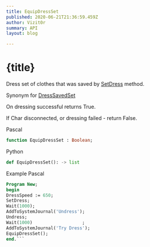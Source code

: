 ```yaml
---
title: EquipDressSet
published: 2020-06-21T21:36:59.459Z
author: Vizit0r
summary: API
layout: blog

---
```


# {title}

Dress set of clothes that was saved by [SetDress](Api/SetDress) method.

Synonym for [DressSavedSet](Api/DressSavedSet)

On dressing successful returns True.

If Char disconnected, or dressing failed - return False.



Pascal

```pascal
function EquipDressSet : Boolean;

```




Python
```python
def EquipDressSet(): -> list
```



Example Pascal

```pascal
Program New;
begin
DressSpeed := 650;
SetDress;
Wait(1000);
AddToSystemJournal('Undress');
Undress;
Wait(1000)                   ;
AddToSystemJournal('Try Dress');
EquipDressSet();
end.```


